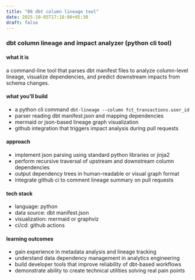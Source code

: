 ```yaml
---
title: "08 dbt column lineage tool"
date: 2025-10-05T17:18:08+05:30
draft: false
---
```


### dbt column lineage and impact analyzer (python cli tool)

#### what it is

a command-line tool that parses dbt manifest files to analyze column-level lineage, visualize dependencies, and predict downstream impacts from schema changes.

#### what you’ll build

- a python cli command `dbt-lineage --column fct_transactions.user_id`
- parser reading dbt manifest.json and mapping dependencies
- mermaid or json-based lineage graph visualization
- github integration that triggers impact analysis during pull requests

#### approach

- implement json parsing using standard python libraries or jinja2
- perform recursive traversal of upstream and downstream column dependencies
- output dependency trees in human-readable or visual graph format
- integrate github ci to comment lineage summary on pull requests

#### tech stack

- language: python
- data source: dbt manifest.json
- visualization: mermaid or graphviz
- ci/cd: github actions

#### learning outcomes

- gain experience in metadata analysis and lineage tracking
- understand data dependency management in analytics engineering
- build developer tools that improve reliability of dbt-based workflows
- demonstrate ability to create technical utilities solving real pain points
